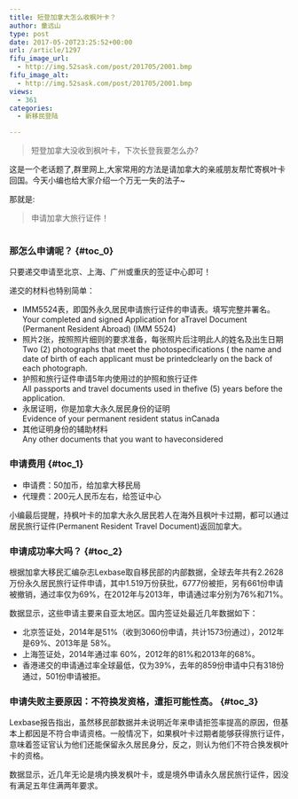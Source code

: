 ```yaml
---
title: 短登加拿大怎么收枫叶卡？
author: 童远山
type: post
date: 2017-05-20T23:25:52+00:00
url: /article/1297
fifu_image_url:
  - http://img.52sask.com/post/201705/2001.bmp
fifu_image_alt:
  - http://img.52sask.com/post/201705/2001.bmp
views:
  - 361
categories:
  - 新移民登陆

---
```

> 短登加拿大没收到枫叶卡，下次长登我要怎么办?

这是一个老话题了,群里网上,大家常用的方法是请加拿大的亲戚朋友帮忙寄枫叶卡回国。今天小编也给大家介绍一个万无一失的法子~

那就是:

> 申请加拿大旅行证件！

<img decoding="async" src="http://img.52sask.com/post/201705/2001.bmp" alt="" /> 

### 那怎么申请呢？ {#toc_0}

只要递交申请至北京、上海、广州或重庆的签证中心即可！

递交的材料也特别简单：

  * IMM5524表，即国外永久居民申请旅行证件的申请表。填写完整并署名。  
    Your completed and signed Application for aTravel Document (Permanent Resident Abroad) (IMM 5524)
  * 照片2张，按照照片细则的要求准备，每张照片后注明此人的姓名及出生日期  
    Two (2) photographs that meet the photospecifications ( the name and date of birth of each applicant must be printedclearly on the back of each photograph.
  * 护照和旅行证件申请5年内使用过的护照和旅行证件  
    All passports and travel documents used in thefive (5) years before the application.
  * 永居证明，你是加拿大永久居民身份的证明  
    Evidence of your permanent resident status inCanada
  * 其他证明身份的辅助材料  
    Any other documents that you want to haveconsidered

### 申请费用 {#toc_1}

  * 申请费：50加币，给加拿大移民局
  * 代理费：200元人民币左右，给签证中心

小编最后提醒，持枫叶卡的加拿大永久居民若人在海外且枫叶卡过期，都可以通过居民旅行证件(Permanent Resident Travel Document)返回加拿大。

### 申请成功率大吗？ {#toc_2}

根据加拿大移民汇编杂志Lexbase取自移民部的内部数据，全球去年共有2.2628万份永久居民旅行证件申请，其中1.519万份获批，6777份被拒，另有661份申请被撤销，通过率仅为69%，在2012年与2013年，申请通过率分别为76%和71%。

数据显示，这些申请主要来自亚太地区。国内签证处最近几年数据如下：

  * 北京签证处，2014年是51%（收到3060份申请，共计1573份通过），2012年是69%、2013年是 58%。
  * 上海签证处，2014年通过率 60%，2012年的81%和2013年的68%。
  * 香港递交的申请通过率全球最低，仅为39%，去年的859份申请中只有318份通过，501份申请被拒。

### 申请失败主要原因：不符换发资格，遭拒可能性高。 {#toc_3}

Lexbase报告指出，虽然移民部数据并未说明近年来申请拒签率提高的原因，但基本上都因是不符合申请资格。一般情况下，如果枫叶卡过期者能够获得旅行证件，意味着签证官认为他们还能保留永久居民身分，反之，则认为他们不符合换发枫叶卡的资格。

数据显示，近几年无论是境内换发枫叶卡，或是境外申请永久居民旅行证件，因没有满足五年住满两年要求。